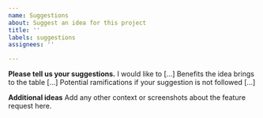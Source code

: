 ```yaml
---
name: Suggestions
about: Suggest an idea for this project
title: ''
labels: suggestions
assignees: ''

---
```


**Please tell us your suggestions.**
I would like to [...]
Benefits the idea brings to the table [...]
Potential ramifications if your suggestion is not followed [...]

**Additional ideas**
Add any other context or screenshots about the feature request here.
